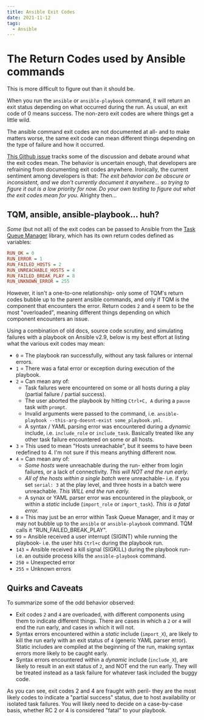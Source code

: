 ```yaml
---
title: Ansible Exit Codes
date: 2021-11-12
tags:
  - Ansible
---
```


# The Return Codes used by Ansible commands

This is more difficult to figure out than it should be.

When you run the `ansible` or `ansible-playbook` command, it will return an exit status depending on what occurred during the run. As usual, an exit code of 0 means success. The non-zero exit codes are where things get a little wild.

The ansible command exit codes are not documented at all- and to make matters worse, the same exit code can mean different things depending on the type of failure and how it occurred.

[This Github issue](https://github.com/ansible/ansible/issues/19720) tracks some of the discussion and debate around what the exit codes mean. The behavior is uncertain enough, that developers are refraining from documenting exit codes anywhere. Ironically, the current sentiment among developers is that: *The exit behavior can be obscure or inconsistent, and we don't currently document it anywhere... so trying to figure it out is a low priority for now. Do your own testing to figure out what the exit codes mean for you.* Alrighty then...

## TQM, ansible, ansible-playbook... huh?

*Some* (but not all) of the exit codes can be passed to Ansible from the [Task Queue Manager](https://github.com/ansible/ansible/blob/devel/lib/ansible/executor/task_queue_manager.py) library, which has its own return codes defined as variables:

```ini
RUN_OK = 0
RUN_ERROR = 1
RUN_FAILED_HOSTS = 2
RUN_UNREACHABLE_HOSTS = 4
RUN_FAILED_BREAK_PLAY = 8
RUN_UNKNOWN_ERROR = 255
```

However, it isn't a one-to-one relationship- only some of TQM's return codes bubble up to the parent ansible commands, and only if TQM is the component that encounters the error. Return codes `2` and `4` seem to be the most "overloaded", meaning different things depending on which component encounters an issue.

Using a combination of old docs, source code scrutiny, and simulating failures with a playbook on Ansible v2.9, below is my best effort at listing what the various exit codes may mean:

* `0` = The playbook ran successfully, without any task failures or internal errors.
* `1` = There was a fatal error or exception during execution of the playbook.
* `2` = Can mean any of:
   * Task failures were encountered on some or all hosts during a play (partial failure / partial success).
   * The user aborted the playbook by hitting `Ctrl+C, A` during a `pause` task with `prompt`.
   * Invalid arguments were passed to the command, i.e. `ansible-playbook --this-arg-doesnt-exist some_playbook.yml`.
   * A syntax / YAML parsing error was encountered during a *dynamic* include, i.e. `include_role` or `include_task`. Basically treated like any other task failure encountered on some or all hosts.
*  `3` = This used to mean "Hosts unreachable", but it seems to have been redefined to 4. I'm not sure if this means anything different now.
* `4` = Can mean any of:
   * *Some hosts* were unreachable during the run- either from login failures, or a lack of connectivity. *This will NOT end the run early.*
   * *All of the hosts within a single batch* were unreachable- i.e. if you set `serial: 3` at the play level, and three hosts in a batch were unreachable. *This WILL end the run early.*
   * A synax or YAML parser error was encountered in the playbook, or within a *static* include (`import_role` or `import_task`). *This is a fatal error.*
* `8` = This may just be an error within Task Queue Manager, and it may or may not bubble up to the `ansible` or `ansible-playbook` command. TQM calls it "RUN_FAILED_BREAK_PLAY".
* `99` = Ansible received a user interrupt (SIGINT) while running the playbook- i.e. the user hits `Ctrl+c` during the playbook run.
* `143` = Ansible received a kill signal (SIGKILL) during the playbook run- i.e. an outside process kills the `ansible-playbook` command.
* `250` = Unexpected error
* `255` = Unknown errors

## Quirks and Caveats

To summarize some of the odd behavior observed:

* Exit codes `2` and `4` are overloaded, with different components using them to indicate different things. There are cases in which a `2` or `4` will end the run early, and cases in which it will not.
* Syntax errors encountered within a *static* include (`import_X`), are likely to kill the run early with an exit status of `4` (generic YAML parser error). Static includes are compiled at the beginning of the run, making syntax errors more likely to be caught early.
* Syntax errors encountered within a *dynamic* include (`include_X`), are likely to result in an exit status of `2`, and NOT end the run early. They will be treated instead as a task failure for whatever task included the buggy code.

As you can see, exit codes 2 and 4 are fraught with peril- they are the most likely codes to indicate a "partial success" status, due to host availability or isolated task failures. You will likely need to decide on a case-by-case basis, whether RC 2 or 4 is considered "fatal" to your playbook.